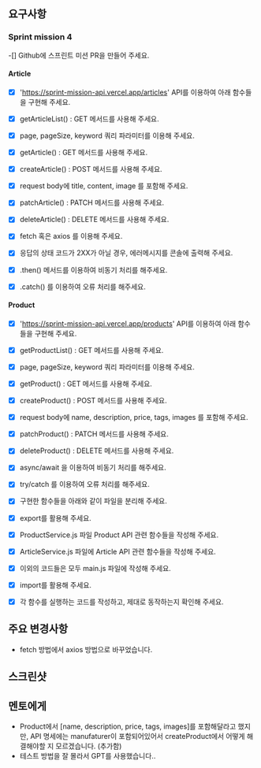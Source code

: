 ## 요구사항

### Sprint mission 4

-[]  Github에 스프린트 미션 PR을 만들어 주세요.

#### Article

-[x]  'https://sprint-mission-api.vercel.app/articles' API를 이용하여 아래 함수들을 구현해 주세요.

-[x] getArticleList() : GET 메서드를 사용해 주세요.
-[x] page, pageSize, keyword 쿼리 파라미터를 이용해 주세요.
-[x] getArticle() : GET 메서드를 사용해 주세요.
-[x] createArticle() : POST 메서드를 사용해 주세요.
-[x] request body에 title, content, image 를 포함해 주세요.
-[x] patchArticle() : PATCH 메서드를 사용해 주세요.
-[x] deleteArticle() : DELETE 메서드를 사용해 주세요.
-[x]  fetch 혹은 axios 를 이용해 주세요.

-[x] 응답의 상태 코드가 2XX가 아닐 경우, 에러메시지를 콘솔에 출력해 주세요.
-[x]  .then() 메서드를 이용하여 비동기 처리를 해주세요.
-[x]  .catch() 를 이용하여 오류 처리를 해주세요.

#### Product

-[x]  'https://sprint-mission-api.vercel.app/products' API를 이용하여 아래 함수들을 구현해 주세요.

-[x] getProductList() : GET 메서드를 사용해 주세요.
-[x] page, pageSize, keyword 쿼리 파라미터를 이용해 주세요.
-[x] getProduct() : GET 메서드를 사용해 주세요.
-[x] createProduct() : POST 메서드를 사용해 주세요.
-[x] request body에 name, description, price, tags, images 를 포함해 주세요.
-[x] patchProduct() : PATCH 메서드를 사용해 주세요.
-[x] deleteProduct() : DELETE 메서드를 사용해 주세요.
-[x]  async/await 을 이용하여 비동기 처리를 해주세요.

-[x]  try/catch 를 이용하여 오류 처리를 해주세요.

-[x]  구현한 함수들을 아래와 같이 파일을 분리해 주세요.
-[x] export를 활용해 주세요.
-[x] ProductService.js 파일 Product API 관련 함수들을 작성해 주세요.
-[x] ArticleService.js 파일에 Article API 관련 함수들을 작성해 주세요.
-[x] 이외의 코드들은 모두 main.js 파일에 작성해 주세요.

-[x] import를 활용해 주세요.
-[x] 각 함수를 실행하는 코드를 작성하고, 제대로 동작하는지 확인해 주세요.


## 주요 변경사항
  - fetch 방법에서 axios 방법으로 바꾸었습니다.

## 스크린샷


## 멘토에게
- Product에서 [name, description, price, tags, images]를 포함해달라고 했지만, API 명세에는 manufaturer이 포함되어있어서 createProduct에서 어떻게 해결해야할 지 모르겠습니다. (추가함)
- 테스트 방법을 잘 몰라서 GPT를 사용했습니다..


